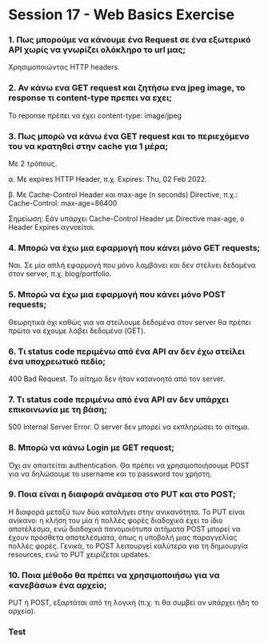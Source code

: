 # Session 17 - Web Basics Exercise

### 1. Πως μπορούμε να κάνουμε ένα Request σε ένα εξωτερικό API χωρίς να γνωρίζει ολόκληρο το url μας;

Χρησιμοποιώντας HTTP headers.

### 2. Αν κάνω ενα GET request και ζητήσω ενα jpeg image, το response τι content-type πρεπει να εχει;

To reponse πρέπει να έχει content-type: image/jpeg

### 3. Πως μπορώ να κάνω ένα GET request και το περιεχόμενο του να κρατηθεί στην cache για 1 μέρα;

Με 2 τρόπους. 

α. Με expires HTTP Header, π.χ. Expires: Thu, 02 Feb 2022. 

β. Με Cache-Control Header και max-age (n seconds) Directive, π.χ.: Cache-Control: max-age=86400

Σημείωση: Εάν υπάρχει Cache-Control Header με Directive max-age, ο Header Expires αγνοείται.

### 4. Μπορώ να έχω μια εφαρμογή που κάνει μόνο GET requests;

Ναι. Σε μία απλή εφαρμογή που μόνο λαμβάνει και δεν στέλνει δεδομένα στον server, π.χ. blog/portfolio.

### 5. Μπορώ να έχω μια εφαρμογή που κάνει μόνο POST requests;

Θεωρητικά όχι καθώς για να στείλουμε δεδομένα στον server θα πρέπει πρώτα να έχουμε λάβει δεδομένα (GET).

### 6. Τι status code περιμένω από ένα API αν δεν έχω στείλει ένα υποχρεωτικό πεδίο;

400 Bad Request. Το αίτημα δεν ήταν κατανοητό από τον server.

### 7. Τι status code περιμένω από ένα API αν δεν υπάρχει επικοινωνία με τη βάση;

500 Internal Server Error. Ο server δεν μπορεί να εκπληρώσει το αίτημα.

### 8. Μπορώ να κάνω Login με GET request;

Όχι αν απαιτείται authentication. Θα πρέπει να χρησιμοποιήσουμε POST για να δηλώσουμε το username και το password του χρήστη.

### 9. Ποια είναι η διαφορά ανάμεσα στο PUT και στο POST;

Η διαφορά μεταξύ των δύο καταλήγει στην ανικανότητα. Το PUT είναι ανίκανο: η κλήση του μία ή πολλές φορές διαδοχικά έχει το ίδιο αποτέλεσμα, ενώ διαδοχικά πανομοιότυπα αιτήματα POST μπορεί να έχουν πρόσθετα αποτελέσματα, όπως η υποβολή μιας παραγγελίας πολλές φορές. Γενικά, το POST λειτουργεί καλύτερα για τη δημιουργία resources, ενώ το PUT χειρίζεται updates.

### 10. Ποια μέθοδο θα πρέπει να χρησιμοποιήσω για να «ανεβάσω» ένα αρχείο;

PUT ή POST, εξαρτάται από τη λογική (π.χ. τι θα συμβεί αν υπάρχει ήδη το αρχείο).


### Test